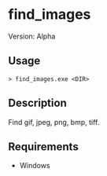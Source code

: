# find_images 
Version: Alpha

## Usage
```
> find_images.exe <DIR>
```

## Description
Find gif, jpeg, png, bmp, tiff.

## Requirements
- Windows
